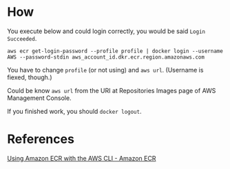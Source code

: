 # How
You execute below and could login correctly, you would be said `Login Succeeded`.
```
aws ecr get-login-password --profile profile | docker login --username AWS --password-stdin aws_account_id.dkr.ecr.region.amazonaws.com
```
You have to change `profile` (or not using) and `aws url`.
(Username is fiexed, though.)

 Could be know `aws url`  from the URI at Repositories Images page of AWS Management Console.

If you finished work, you should `docker logout`.

# References
[Using Amazon ECR with the AWS CLI - Amazon ECR](https://docs.aws.amazon.com/AmazonECR/latest/userguide/getting-started-cli.html#cli-authenticate-registry)